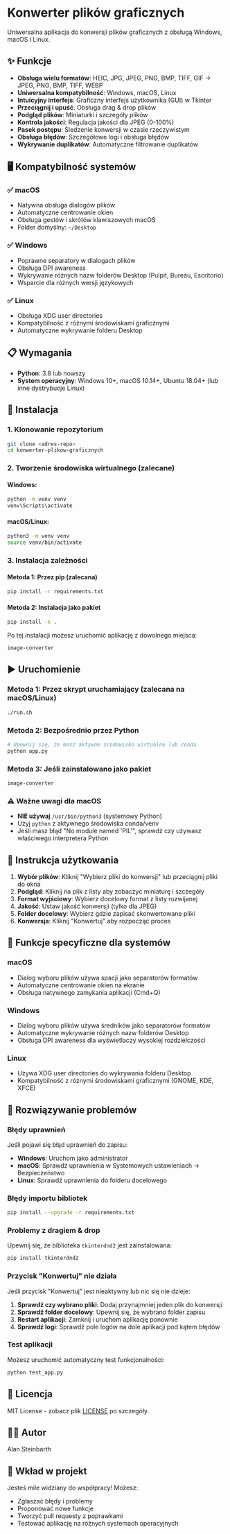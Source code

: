 # Konwerter plików graficznych

Uniwersalna aplikacja do konwersji plików graficznych z obsługą Windows, macOS i Linux.

## ✨ Funkcje

- **Obsługa wielu formatów**: HEIC, JPG, JPEG, PNG, BMP, TIFF, GIF → JPEG, PNG, BMP, TIFF, WEBP
- **Uniwersalna kompatybilność**: Windows, macOS, Linux
- **Intuicyjny interfejs**: Graficzny interfejs użytkownika (GUI) w Tkinter
- **Przeciągnij i upuść**: Obsługa drag & drop plików
- **Podgląd plików**: Miniaturki i szczegóły plików
- **Kontrola jakości**: Regulacja jakości dla JPEG (0-100%)
- **Pasek postępu**: Śledzenie konwersji w czasie rzeczywistym
- **Obsługa błędów**: Szczegółowe logi i obsługa błędów
- **Wykrywanie duplikatów**: Automatyczne filtrowanie duplikatów

## 🖥️ Kompatybilność systemów

### ✅ macOS
- Natywna obsługa dialogów plików
- Automatyczne centrowanie okien
- Obsługa gestów i skrótów klawiszowych macOS
- Folder domyślny: `~/Desktop`

### ✅ Windows
- Poprawne separatory w dialogach plików
- Obsługa DPI awareness
- Wykrywanie różnych nazw folderów Desktop (Pulpit, Bureau, Escritorio)
- Wsparcie dla różnych wersji językowych

### ✅ Linux
- Obsługa XDG user directories
- Kompatybilność z różnymi środowiskami graficznymi
- Automatyczne wykrywanie folderu Desktop

## 📋 Wymagania

- **Python**: 3.8 lub nowszy
- **System operacyjny**: Windows 10+, macOS 10.14+, Ubuntu 18.04+ (lub inne dystrybucje Linux)

## 🚀 Instalacja

### 1. Klonowanie repozytorium
```bash
git clone <adres-repo>
cd konwerter-plikow-graficznych
```

### 2. Tworzenie środowiska wirtualnego (zalecane)

#### Windows:
```cmd
python -m venv venv
venv\Scripts\activate
```

#### macOS/Linux:
```bash
python3 -m venv venv
source venv/bin/activate
```

### 3. Instalacja zależności

#### Metoda 1: Przez pip (zalecana)
```bash
pip install -r requirements.txt
```

#### Metoda 2: Instalacja jako pakiet
```bash
pip install -e .
```
Po tej instalacji możesz uruchomić aplikację z dowolnego miejsca:
```bash
image-converter
```

## ▶️ Uruchomienie

### Metoda 1: Przez skrypt uruchamiający (zalecana na macOS/Linux)
```bash
./run.sh
```

### Metoda 2: Bezpośrednio przez Python
```bash
# Upewnij się, że masz aktywne środowisko wirtualne lub conda
python app.py
```

### Metoda 3: Jeśli zainstalowano jako pakiet
```bash
image-converter
```

### ⚠️ Ważne uwagi dla macOS
- **NIE używaj** `/usr/bin/python3` (systemowy Python)
- Użyj `python` z aktywnego środowiska conda/venv
- Jeśli masz błąd "No module named 'PIL'", sprawdź czy używasz właściwego interpretera Python

## 📝 Instrukcja użytkowania

1. **Wybór plików**: Kliknij "Wybierz pliki do konwersji" lub przeciągnij pliki do okna
2. **Podgląd**: Kliknij na plik z listy aby zobaczyć miniaturę i szczegóły
3. **Format wyjściowy**: Wybierz docelowy format z listy rozwijanej
4. **Jakość**: Ustaw jakość konwersji (tylko dla JPEG)
5. **Folder docelowy**: Wybierz gdzie zapisać skonwertowane pliki
6. **Konwersja**: Kliknij "Konwertuj" aby rozpocząć proces

## 🔧 Funkcje specyficzne dla systemów

### macOS
- Dialog wyboru plików używa spacji jako separatorów formatów
- Automatyczne centrowanie okien na ekranie
- Obsługa natywnego zamykania aplikacji (Cmd+Q)

### Windows
- Dialog wyboru plików używa średników jako separatorów formatów
- Automatyczne wykrywanie różnych nazw folderów Desktop
- Obsługa DPI awareness dla wyświetlaczy wysokiej rozdzielczości

### Linux
- Używa XDG user directories do wykrywania folderu Desktop
- Kompatybilność z różnymi środowiskami graficznymi (GNOME, KDE, XFCE)

## 🐛 Rozwiązywanie problemów

### Błędy uprawnień
Jeśli pojawi się błąd uprawnień do zapisu:
- **Windows**: Uruchom jako administrator
- **macOS**: Sprawdź uprawnienia w Systemowych ustawieniach → Bezpieczeństwo
- **Linux**: Sprawdź uprawnienia do folderu docelowego

### Błędy importu bibliotek
```bash
pip install --upgrade -r requirements.txt
```

### Problemy z dragiem & drop
Upewnij się, że biblioteka `tkinterdnd2` jest zainstalowana:
```bash
pip install tkinterdnd2
```

### Przycisk "Konwertuj" nie działa
Jeśli przycisk "Konwertuj" jest nieaktywny lub nic się nie dzieje:
1. **Sprawdź czy wybrano pliki**: Dodaj przynajmniej jeden plik do konwersji
2. **Sprawdź folder docelowy**: Upewnij się, że wybrano folder zapisu
3. **Restart aplikacji**: Zamknij i uruchom aplikację ponownie
4. **Sprawdź logi**: Sprawdź pole logów na dole aplikacji pod kątem błędów

### Test aplikacji
Możesz uruchomić automatyczny test funkcjonalności:
```bash
python test_app.py
```

## 📄 Licencja

MIT License - zobacz plik [LICENSE](LICENSE) po szczegóły.

## 👨‍💻 Autor

Alan Steinbarth

## 🤝 Wkład w projekt

Jesteś mile widziany do współpracy! Możesz:
- Zgłaszać błędy i problemy
- Proponować nowe funkcje
- Tworzyć pull requesty z poprawkami
- Testować aplikację na różnych systemach operacyjnych
